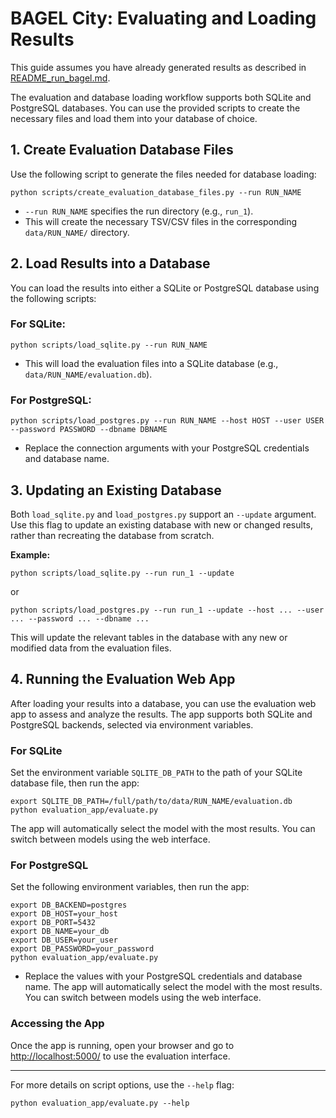# BAGEL City: Evaluating and Loading Results

This guide assumes you have already generated results as described in [README_run_bagel.md](README_run_bagel.md).

The evaluation and database loading workflow supports both SQLite and PostgreSQL databases. You can use the provided scripts to create the necessary files and load them into your database of choice.

## 1. Create Evaluation Database Files

Use the following script to generate the files needed for database loading:

```
python scripts/create_evaluation_database_files.py --run RUN_NAME
```
- `--run RUN_NAME` specifies the run directory (e.g., `run_1`).
- This will create the necessary TSV/CSV files in the corresponding `data/RUN_NAME/` directory.

## 2. Load Results into a Database

You can load the results into either a SQLite or PostgreSQL database using the following scripts:

### For SQLite:

```
python scripts/load_sqlite.py --run RUN_NAME
```
- This will load the evaluation files into a SQLite database (e.g., `data/RUN_NAME/evaluation.db`).

### For PostgreSQL:

```
python scripts/load_postgres.py --run RUN_NAME --host HOST --user USER --password PASSWORD --dbname DBNAME
```
- Replace the connection arguments with your PostgreSQL credentials and database name.

## 3. Updating an Existing Database

Both `load_sqlite.py` and `load_postgres.py` support an `--update` argument. Use this flag to update an existing database with new or changed results, rather than recreating the database from scratch.

**Example:**

```
python scripts/load_sqlite.py --run run_1 --update
```

or

```
python scripts/load_postgres.py --run run_1 --update --host ... --user ... --password ... --dbname ...
```

This will update the relevant tables in the database with any new or modified data from the evaluation files.

## 4. Running the Evaluation Web App

After loading your results into a database, you can use the evaluation web app to assess and analyze the results. The app supports both SQLite and PostgreSQL backends, selected via environment variables.

### For SQLite

Set the environment variable `SQLITE_DB_PATH` to the path of your SQLite database file, then run the app:

```
export SQLITE_DB_PATH=/full/path/to/data/RUN_NAME/evaluation.db
python evaluation_app/evaluate.py
```
The app will automatically select the model with the most results. You can switch between models using the web interface.

### For PostgreSQL

Set the following environment variables, then run the app:

```
export DB_BACKEND=postgres
export DB_HOST=your_host
export DB_PORT=5432
export DB_NAME=your_db
export DB_USER=your_user
export DB_PASSWORD=your_password
python evaluation_app/evaluate.py
```
- Replace the values with your PostgreSQL credentials and database name.
The app will automatically select the model with the most results. You can switch between models using the web interface.

### Accessing the App

Once the app is running, open your browser and go to [http://localhost:5000/](http://localhost:5000/) to use the evaluation interface.

---

For more details on script options, use the `--help` flag:

```
python evaluation_app/evaluate.py --help
```
